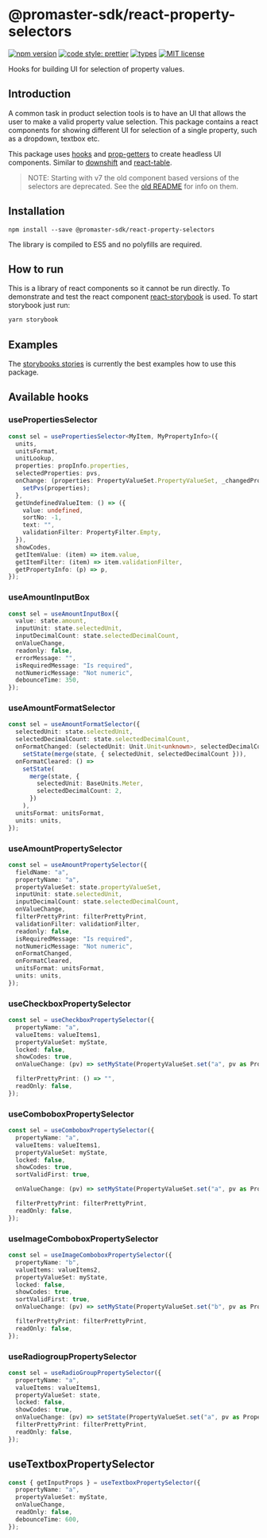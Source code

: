 # @promaster-sdk/react-property-selectors

[![npm version][version-image]][version-url]
[![code style: prettier][prettier-image]][prettier-url]
[![types][types-image]][types-url]
[![MIT license][license-image]][license-url]

Hooks for building UI for selection of property values.

## Introduction

A common task in product selection tools is to have an UI that allows the user to make a valid property value selection. This package contains a react components for showing different UI for selection of a single property, such as a dropdown, textbox etc.

This package uses [hooks](https://reactjs.org/docs/hooks-reference.html) and [prop-getters](https://kentcdodds.com/blog/how-to-give-rendering-control-to-users-with-prop-getters/) to create headless UI components. Similar to [downshift](https://github.com/downshift-js/downshift) and [react-table](https://github.com/tannerlinsley/react-table).

> NOTE: Starting with v7 the old component based versions of the selectors are deprecated. See the [old README](README_v6.md) for info on them.

## Installation

`npm install --save @promaster-sdk/react-property-selectors`

The library is compiled to ES5 and no polyfills are required.

## How to run

This is a library of react components so it cannot be run directly. To demonstrate and test the react component [react-storybook](https://storybook.js.org/) is used. To start storybook just run:

```bash
yarn storybook
```

## Examples

The [storybooks stories](https://github.com/promaster-sdk/property/tree/master/packages/_stories/src/react-property-selectors) is currently the best examples how to use this package.

## Available hooks

### usePropertiesSelector

```ts
const sel = usePropertiesSelector<MyItem, MyPropertyInfo>({
  units,
  unitsFormat,
  unitLookup,
  properties: propInfo.properties,
  selectedProperties: pvs,
  onChange: (properties: PropertyValueSet.PropertyValueSet, _changedProperties: ReadonlyArray<string>) => {
    setPvs(properties);
  },
  getUndefinedValueItem: () => ({
    value: undefined,
    sortNo: -1,
    text: "",
    validationFilter: PropertyFilter.Empty,
  }),
  showCodes,
  getItemValue: (item) => item.value,
  getItemFilter: (item) => item.validationFilter,
  getPropertyInfo: (p) => p,
});
```

### useAmountInputBox

```ts
const sel = useAmountInputBox({
  value: state.amount,
  inputUnit: state.selectedUnit,
  inputDecimalCount: state.selectedDecimalCount,
  onValueChange,
  readonly: false,
  errorMessage: "",
  isRequiredMessage: "Is required",
  notNumericMessage: "Not numeric",
  debounceTime: 350,
});
```

### useAmountFormatSelector

```ts
const sel = useAmountFormatSelector({
  selectedUnit: state.selectedUnit,
  selectedDecimalCount: state.selectedDecimalCount,
  onFormatChanged: (selectedUnit: Unit.Unit<unknown>, selectedDecimalCount: number) =>
    setState(merge(state, { selectedUnit, selectedDecimalCount })),
  onFormatCleared: () =>
    setState(
      merge(state, {
        selectedUnit: BaseUnits.Meter,
        selectedDecimalCount: 2,
      })
    ),
  unitsFormat: unitsFormat,
  units: units,
});
```

### useAmountPropertySelector

```ts
const sel = useAmountPropertySelector({
  fieldName: "a",
  propertyName: "a",
  propertyValueSet: state.propertyValueSet,
  inputUnit: state.selectedUnit,
  inputDecimalCount: state.selectedDecimalCount,
  onValueChange,
  filterPrettyPrint: filterPrettyPrint,
  validationFilter: validationFilter,
  readonly: false,
  isRequiredMessage: "Is required",
  notNumericMessage: "Not numeric",
  onFormatChanged,
  onFormatCleared,
  unitsFormat: unitsFormat,
  units: units,
});
```

### useCheckboxPropertySelector

```ts
const sel = useCheckboxPropertySelector({
  propertyName: "a",
  valueItems: valueItems1,
  propertyValueSet: myState,
  locked: false,
  showCodes: true,
  onValueChange: (pv) => setMyState(PropertyValueSet.set("a", pv as PropertyValue.PropertyValue, myState)),

  filterPrettyPrint: () => "",
  readOnly: false,
});
```

### useComboboxPropertySelector

```ts
const sel = useComboboxPropertySelector({
  propertyName: "a",
  valueItems: valueItems1,
  propertyValueSet: myState,
  locked: false,
  showCodes: true,
  sortValidFirst: true,

  onValueChange: (pv) => setMyState(PropertyValueSet.set("a", pv as PropertyValue.PropertyValue, myState)),

  filterPrettyPrint: filterPrettyPrint,
  readOnly: false,
});
```

### useImageComboboxPropertySelector

```ts
const sel = useImageComboboxPropertySelector({
  propertyName: "b",
  valueItems: valueItems2,
  propertyValueSet: myState,
  locked: false,
  showCodes: true,
  sortValidFirst: true,
  onValueChange: (pv) => setMyState(PropertyValueSet.set("b", pv as PropertyValue.PropertyValue, myState)),

  filterPrettyPrint: filterPrettyPrint,
  readOnly: false,
});
```

### useRadiogroupPropertySelector

```ts
const sel = useRadioGroupPropertySelector({
  propertyName: "a",
  valueItems: valueItems1,
  propertyValueSet: state,
  locked: false,
  showCodes: true,
  onValueChange: (pv) => setState(PropertyValueSet.set("a", pv as PropertyValue.PropertyValue, state)),
  filterPrettyPrint: filterPrettyPrint,
  readOnly: false,
});
```

## useTextboxPropertySelector

```ts
const { getInputProps } = useTextboxPropertySelector({
  propertyName: "a",
  propertyValueSet: myState,
  onValueChange,
  readOnly: false,
  debounceTime: 600,
});
```

[version-image]: https://img.shields.io/npm/v/@promaster-sdk/react-property-selectors.svg?style=flat
[version-url]: https://www.npmjs.com/package/@promaster-sdk/react-property-selectors
[prettier-image]: https://img.shields.io/badge/code_style-prettier-ff69b4.svg?style=flat
[prettier-url]: https://github.com/prettier/prettier
[types-image]: https://img.shields.io/npm/types/scrub-js.svg
[types-url]: https://www.typescriptlang.org/
[license-image]: https://img.shields.io/github/license/promaster-sdk/property.svg?style=flat
[license-url]: https://opensource.org/licenses/MIT
